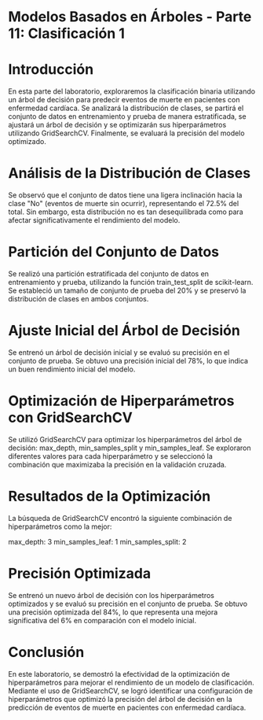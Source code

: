 # Modelos Basados en Árboles - Parte 11: Clasificación 1
# Introducción

En esta parte del laboratorio, exploraremos la clasificación binaria utilizando un árbol de decisión para predecir eventos de muerte en pacientes con enfermedad cardíaca. Se analizará la distribución de clases, se partirá el conjunto de datos en entrenamiento y prueba de manera estratificada, se ajustará un árbol de decisión y se optimizarán sus hiperparámetros utilizando GridSearchCV. Finalmente, se evaluará la precisión del modelo optimizado.

# Análisis de la Distribución de Clases

Se observó que el conjunto de datos tiene una ligera inclinación hacia la clase "No" (eventos de muerte sin ocurrir), representando el 72.5% del total. Sin embargo, esta distribución no es tan desequilibrada como para afectar significativamente el rendimiento del modelo.

# Partición del Conjunto de Datos

Se realizó una partición estratificada del conjunto de datos en entrenamiento y prueba, utilizando la función train_test_split de scikit-learn. Se estableció un tamaño de conjunto de prueba del 20% y se preservó la distribución de clases en ambos conjuntos.

# Ajuste Inicial del Árbol de Decisión

Se entrenó un árbol de decisión inicial y se evaluó su precisión en el conjunto de prueba. Se obtuvo una precisión inicial del 78%, lo que indica un buen rendimiento inicial del modelo.

# Optimización de Hiperparámetros con GridSearchCV

Se utilizó GridSearchCV para optimizar los hiperparámetros del árbol de decisión: max_depth, min_samples_split y min_samples_leaf. Se exploraron diferentes valores para cada hiperparámetro y se seleccionó la combinación que maximizaba la precisión en la validación cruzada.

# Resultados de la Optimización

La búsqueda de GridSearchCV encontró la siguiente combinación de hiperparámetros como la mejor:

max_depth: 3
min_samples_leaf: 1
min_samples_split: 2
# Precisión Optimizada

Se entrenó un nuevo árbol de decisión con los hiperparámetros optimizados y se evaluó su precisión en el conjunto de prueba. Se obtuvo una precisión optimizada del 84%, lo que representa una mejora significativa del 6% en comparación con el modelo inicial.

# Conclusión

En este laboratorio, se demostró la efectividad de la optimización de hiperparámetros para mejorar el rendimiento de un modelo de clasificación. Mediante el uso de GridSearchCV, se logró identificar una configuración de hiperparámetros que optimizó la precisión del árbol de decisión en la predicción de eventos de muerte en pacientes con enfermedad cardíaca.
